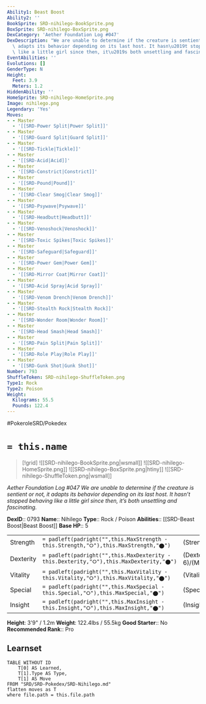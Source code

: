 ```yaml
---
Ability1: Beast Boost
Ability2: ''
BookSprite: SRD-nihilego-BookSprite.png
BoxSprite: SRD-nihilego-BoxSprite.png
DexCategory: 'Aether Foundation Log #047'
DexDescription: "We are unable to determine if the creature is sentient or not, it\
  \ adapts its behavior depending on its last host. It hasn\u2019t stopped behaving\
  \ like a little girl since then, it\u2019s both unsettling and fascinating."
EventAbilities: ''
Evolutions: []
GenderType: N
Height:
  Feet: 3.9
  Meters: 1.2
HiddenAbility: ''
HomeSprite: SRD-nihilego-HomeSprite.png
Image: nihilego.png
Legendary: 'Yes'
Moves:
- - Master
  - '[[SRD-Power Split|Power Split]]'
- - Master
  - '[[SRD-Guard Split|Guard Split]]'
- - Master
  - '[[SRD-Tickle|Tickle]]'
- - Master
  - '[[SRD-Acid|Acid]]'
- - Master
  - '[[SRD-Constrict|Constrict]]'
- - Master
  - '[[SRD-Pound|Pound]]'
- - Master
  - '[[SRD-Clear Smog|Clear Smog]]'
- - Master
  - '[[SRD-Psywave|Psywave]]'
- - Master
  - '[[SRD-Headbutt|Headbutt]]'
- - Master
  - '[[SRD-Venoshock|Venoshock]]'
- - Master
  - '[[SRD-Toxic Spikes|Toxic Spikes]]'
- - Master
  - '[[SRD-Safeguard|Safeguard]]'
- - Master
  - '[[SRD-Power Gem|Power Gem]]'
- - Master
  - '[[SRD-Mirror Coat|Mirror Coat]]'
- - Master
  - '[[SRD-Acid Spray|Acid Spray]]'
- - Master
  - '[[SRD-Venom Drench|Venom Drench]]'
- - Master
  - '[[SRD-Stealth Rock|Stealth Rock]]'
- - Master
  - '[[SRD-Wonder Room|Wonder Room]]'
- - Master
  - '[[SRD-Head Smash|Head Smash]]'
- - Master
  - '[[SRD-Pain Split|Pain Split]]'
- - Master
  - '[[SRD-Role Play|Role Play]]'
- - Master
  - '[[SRD-Gunk Shot|Gunk Shot]]'
Number: 793
ShuffleToken: SRD-nihilego-ShuffleToken.png
Type1: Rock
Type2: Poison
Weight:
  Kilograms: 55.5
  Pounds: 122.4
---
```


#PokeroleSRD/Pokedex

# `= this.name`

> [!grid]
> ![[SRD-nihilego-BookSprite.png|wsmall]]
> ![[SRD-nihilego-HomeSprite.png]]
> ![[SRD-nihilego-BoxSprite.png|htiny]]
> ![[SRD-nihilego-ShuffleToken.png|wsmall]]


*Aether Foundation Log #047*
*We are unable to determine if the creature is sentient or not, it adapts its behavior depending on its last host. It hasn’t stopped behaving like a little girl since then, it’s both unsettling and fascinating.*

**DexID**:: 0793
**Name**:: Nihilego
**Type**:: Rock / Poison
**Abilities**:: [[SRD-Beast Boost|Beast Boost]]
**Base HP**:: 5

|           |                                                                                        |                                          |
| --------- | -------------------------------------------------------------------------------------- | ---------------------------------------- |
| Strength  | `= padleft(padright("",this.MaxStrength - this.Strength,"⭘"),this.MaxStrength,"⬤")`    | (Strength::4)/(MaxStrength::4)   |
| Dexterity | `= padleft(padright("",this.MaxDexterity - this.Dexterity,"⭘"),this.MaxDexterity,"⬤")` | (Dexterity:: 6)/(MaxDexterity::6) |
| Vitality  | `= padleft(padright("",this.MaxVitality - this.Vitality,"⭘"),this.MaxVitality,"⬤")`    | (Vitality::4)/(MaxVitality::4)   |
| Special   | `= padleft(padright("",this.MaxSpecial - this.Special,"⭘"),this.MaxSpecial,"⬤")`       | (Special::7)/(MaxSpecial::7)     |
| Insight   | `= padleft(padright("",this.MaxInsight - this.Insight,"⭘"),this.MaxInsight,"⬤")`       | (Insight::7)/(MaxInsight::7)     |

**Height**: 3'9" / 1.2m
**Weight**: 122.4lbs / 55.5kg
**Good Starter**:: No
**Recommended Rank**:: Pro

## Learnset

```dataview
TABLE WITHOUT ID
    T[0] AS Learned,
    T[1].Type AS Type,
    T[1] AS Move
FROM "SRD/SRD-Pokedex/SRD-Nihilego.md"
flatten moves as T
where file.path = this.file.path
```
